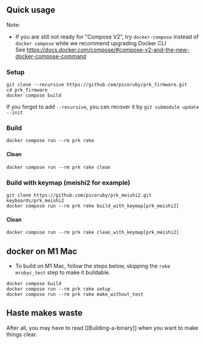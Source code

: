 ## Quick usage

Note:
- If you are still not ready for "Compose V2", try `docker-compose` instead of `docker compose` while we recommend upgrading Docker CLI  
  See https://docs.docker.com/compose/#compose-v2-and-the-new-docker-compose-command

### Setup

```console
git clone --recursive https://github.com/picoruby/prk_firmware.git
cd prk_firmware
docker compose build
```

If you forgot to add `--recursive`, you can recover it by `git submodule update --init`

### Build

```console
docker compose run --rm prk rake
```

#### Clean

```console
docker compose run --rm prk rake clean
```

### Build with keymap (meishi2 for example)

```console
git clone https://github.com/picoruby/prk_meishi2.git keyboards/prk_meishi2
docker compose run --rm prk rake build_with_keymap[prk_meishi2]
```

#### Clean

```console
docker compose run --rm prk rake clean_with_keymap[prk_meishi2]
```

## docker on M1 Mac

- To build on M1 Mac, follow the steps below, skipping the `rake mrubyc_test` step to make it buildable.

```console
docker compose build
docker compose run --rm prk rake setup
docker compose run --rm prk rake make_without_test
```

## Haste makes waste

After all, you may have to read [[Building-a-binary]] when you want to make things clear.
